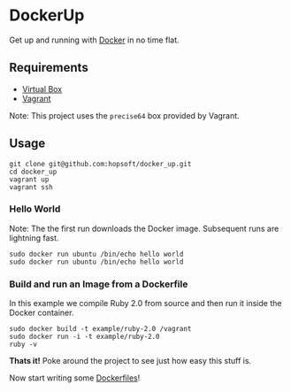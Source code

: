 # DockerUp

Get up and running with [Docker](http://www.docker.io/) in no time flat.

## Requirements

* [Virtual Box](https://www.virtualbox.org/)
* [Vagrant](http://www.vagrantup.com/)

Note: This project uses the `precise64` box provided by Vagrant.

## Usage

```shell
git clone git@github.com:hopsoft/docker_up.git
cd docker_up
vagrant up
vagrant ssh
```

### Hello World

Note: The the first run downloads the Docker image. Subsequent runs are lightning fast.

```shell
sudo docker run ubuntu /bin/echo hello world
sudo docker run ubuntu /bin/echo hello world
```

### Build and run an Image from a Dockerfile

In this example we compile Ruby 2.0 from source and then run it inside the Docker container.

```shell
sudo docker build -t example/ruby-2.0 /vagrant
sudo docker run -i -t example/ruby-2.0
ruby -v
```

__Thats it!__
Poke around the project to see just how easy this stuff is.

Now start writing some [Dockerfiles](http://docs.docker.io/en/latest/use/builder/)!

